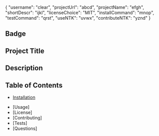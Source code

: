 {
"username": "clear",
"projectUrl": "abcd",
"projectName": "efgh",
"shortDescr": "ijkl",
"licenseChoice": "MIT",
"installCommand": "mnop",
"testCommand": "qrst",
"useNTK": "uvwx",
"contributeNTK": "yznd"
}

## Badge

## Project Title

## Description

## Table of Contents

- [Installation](#installCommand)

* [Usage]
* [License]
* [Contributing]
* [Tests]
* [Questions]
